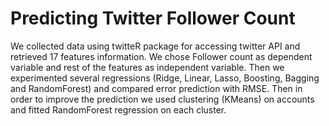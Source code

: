 # Predicting Twitter Follower Count

We collected data using twitteR package for accessing twitter API and retrieved 17 features information. We chose Follower count as dependent variable and rest of the features as independent variable. Then we experimented several regressions (Ridge, Linear, Lasso, Boosting, Bagging and RandomForest) and compared error prediction with RMSE. Then in order to improve the prediction we used clustering (KMeans) on accounts and fitted RandomForest regression on each cluster.
